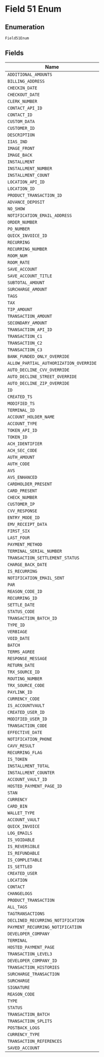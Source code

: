 
# Field 51 Enum

## Enumeration

`Field51Enum`

## Fields

| Name |
|  --- |
| `ADDITIONAL_AMOUNTS` |
| `BILLING_ADDRESS` |
| `CHECKIN_DATE` |
| `CHECKOUT_DATE` |
| `CLERK_NUMBER` |
| `CONTACT_API_ID` |
| `CONTACT_ID` |
| `CUSTOM_DATA` |
| `CUSTOMER_ID` |
| `DESCRIPTION` |
| `IIAS_IND` |
| `IMAGE_FRONT` |
| `IMAGE_BACK` |
| `INSTALLMENT` |
| `INSTALLMENT_NUMBER` |
| `INSTALLMENT_COUNT` |
| `LOCATION_API_ID` |
| `LOCATION_ID` |
| `PRODUCT_TRANSACTION_ID` |
| `ADVANCE_DEPOSIT` |
| `NO_SHOW` |
| `NOTIFICATION_EMAIL_ADDRESS` |
| `ORDER_NUMBER` |
| `PO_NUMBER` |
| `QUICK_INVOICE_ID` |
| `RECURRING` |
| `RECURRING_NUMBER` |
| `ROOM_NUM` |
| `ROOM_RATE` |
| `SAVE_ACCOUNT` |
| `SAVE_ACCOUNT_TITLE` |
| `SUBTOTAL_AMOUNT` |
| `SURCHARGE_AMOUNT` |
| `TAGS` |
| `TAX` |
| `TIP_AMOUNT` |
| `TRANSACTION_AMOUNT` |
| `SECONDARY_AMOUNT` |
| `TRANSACTION_API_ID` |
| `TRANSACTION_C1` |
| `TRANSACTION_C2` |
| `TRANSACTION_C3` |
| `BANK_FUNDED_ONLY_OVERRIDE` |
| `ALLOW_PARTIAL_AUTHORIZATION_OVERRIDE` |
| `AUTO_DECLINE_CVV_OVERRIDE` |
| `AUTO_DECLINE_STREET_OVERRIDE` |
| `AUTO_DECLINE_ZIP_OVERRIDE` |
| `ID` |
| `CREATED_TS` |
| `MODIFIED_TS` |
| `TERMINAL_ID` |
| `ACCOUNT_HOLDER_NAME` |
| `ACCOUNT_TYPE` |
| `TOKEN_API_ID` |
| `TOKEN_ID` |
| `ACH_IDENTIFIER` |
| `ACH_SEC_CODE` |
| `AUTH_AMOUNT` |
| `AUTH_CODE` |
| `AVS` |
| `AVS_ENHANCED` |
| `CARDHOLDER_PRESENT` |
| `CARD_PRESENT` |
| `CHECK_NUMBER` |
| `CUSTOMER_IP` |
| `CVV_RESPONSE` |
| `ENTRY_MODE_ID` |
| `EMV_RECEIPT_DATA` |
| `FIRST_SIX` |
| `LAST_FOUR` |
| `PAYMENT_METHOD` |
| `TERMINAL_SERIAL_NUMBER` |
| `TRANSACTION_SETTLEMENT_STATUS` |
| `CHARGE_BACK_DATE` |
| `IS_RECURRING` |
| `NOTIFICATION_EMAIL_SENT` |
| `PAR` |
| `REASON_CODE_ID` |
| `RECURRING_ID` |
| `SETTLE_DATE` |
| `STATUS_CODE` |
| `TRANSACTION_BATCH_ID` |
| `TYPE_ID` |
| `VERBIAGE` |
| `VOID_DATE` |
| `BATCH` |
| `TERMS_AGREE` |
| `RESPONSE_MESSAGE` |
| `RETURN_DATE` |
| `TRX_SOURCE_ID` |
| `ROUTING_NUMBER` |
| `TRX_SOURCE_CODE` |
| `PAYLINK_ID` |
| `CURRENCY_CODE` |
| `IS_ACCOUNTVAULT` |
| `CREATED_USER_ID` |
| `MODIFIED_USER_ID` |
| `TRANSACTION_CODE` |
| `EFFECTIVE_DATE` |
| `NOTIFICATION_PHONE` |
| `CAVV_RESULT` |
| `RECURRING_FLAG` |
| `IS_TOKEN` |
| `INSTALLMENT_TOTAL` |
| `INSTALLMENT_COUNTER` |
| `ACCOUNT_VAULT_ID` |
| `HOSTED_PAYMENT_PAGE_ID` |
| `STAN` |
| `CURRENCY` |
| `CARD_BIN` |
| `WALLET_TYPE` |
| `ACCOUNT_VAULT` |
| `QUICK_INVOICE` |
| `LOG_EMAILS` |
| `IS_VOIDABLE` |
| `IS_REVERSIBLE` |
| `IS_REFUNDABLE` |
| `IS_COMPLETABLE` |
| `IS_SETTLED` |
| `CREATED_USER` |
| `LOCATION` |
| `CONTACT` |
| `CHANGELOGS` |
| `PRODUCT_TRANSACTION` |
| `ALL_TAGS` |
| `TAGTRANSACTIONS` |
| `DECLINED_RECURRING_NOTIFICATION` |
| `PAYMENT_RECURRING_NOTIFICATION` |
| `DEVELOPER_COMPANY` |
| `TERMINAL` |
| `HOSTED_PAYMENT_PAGE` |
| `TRANSACTION_LEVEL3` |
| `DEVELOPER_COMPANY_ID` |
| `TRANSACTION_HISTORIES` |
| `SURCHARGE_TRANSACTION` |
| `SURCHARGE` |
| `SIGNATURE` |
| `REASON_CODE` |
| `TYPE` |
| `STATUS` |
| `TRANSACTION_BATCH` |
| `TRANSACTION_SPLITS` |
| `POSTBACK_LOGS` |
| `CURRENCY_TYPE` |
| `TRANSACTION_REFERENCES` |
| `SAVED_ACCOUNT` |

